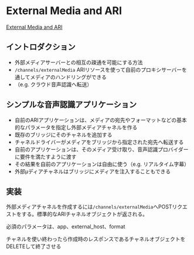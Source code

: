 # External Media and ARI

[External Media and ARI](https://wiki.asterisk.org/wiki/display/AST/External+Media+and+ARI)

## イントロダクション

- 外部メディアサーバーとの相互の疎通を可能にする方法
- `/channels/externalMedia` ARIリソースを使って自前のプロキシサーバーを通してメディアのハンドリングができる
- （e.g. クラウド音声認識へ転送）

## シンプルな音声認識アプリケーション

- 自前のARIアプリケーションは、メディアの宛先やフォーマットなどの基本的なパラメータを指定し外部メディアチャネルを作る
- 既存のブリッジにそのチャネルを追加する
- チャネルドライバーがメディアをブリッジから指定された宛先へ転送する
- 自前のアプリケーションは、そのメディア受け取り、音声認識プロバイダーに要件を満たすように渡す
- その結果を自前のアプリケーションは自由に使う（e.g. リアルタイム字幕）
- 外部μディアチャネルはブリッジにメディアを注入することもできる

## 実装

外部メディアチャネルを作成するには`/channels/externalMedia`へPOSTリクエストをする。標準的なARIチャネルオブジェクトが返される。

必須のパラメータは、app、external_host、format

チャネルを使い終わったら作成時のレスポンスであるチャネルオブジェクトをDELETEして終了させる

